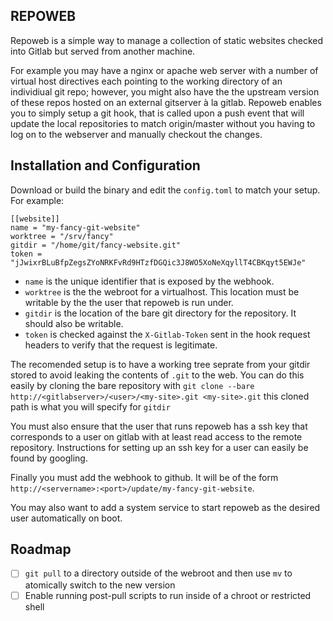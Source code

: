 REPOWEB
---

Repoweb is a simple way to manage a collection of static websites checked into Gitlab but served from another machine.

For example you may have a nginx or apache web server with a number of virtual host directives each pointing to the working directory 
of an individiual git repo; however, you might also have the the upstream version of these repos hosted on an external gitserver à la gitlab. Repoweb enables you to simply setup a git hook, that is called upon a push event that will update the local repositories to match origin/master without you having to log on to the 
webserver and manually checkout the changes.

## Installation and Configuration

 Download or build the binary and edit the `config.toml` to match your setup. For example:

 ```
[[website]]
name = "my-fancy-git-website"
worktree = "/srv/fancy"
gitdir = "/home/git/fancy-website.git"
token = "jJwixrBLuBfpZegsZYoNRKFvRd9HTzfDGQic3J8WO5XoNeXqyllT4CBKqyt5EWJe"
```

 * `name` is the unique identifier that is exposed by the webhook. 
 * `worktree` is the the webroot for a virtualhost. This location must be writable by the the user that repoweb is run under.
 * `gitdir` is the location of the bare git directory for the repository. It should also be writable.
 * `token` is checked against the `X-Gitlab-Token` sent in the hook request headers to verify that the request is legitimate.

The recomended setup is to have a working tree seprate from your gitdir stored to avoid leaking the contents of `.git` to the web. You can do this easily by cloning the bare repository with `git clone --bare http://<gitlabserver>/<user>/<my-site>.git <my-site>.git` this cloned path is what you will specify for `gitdir`

You must also ensure that the user that runs repoweb has a ssh key that corresponds to a user on gitlab with at least read access to the remote repository. Instructions for setting up
an ssh key for a user can easily be found by googling.

Finally you must add the webhook to github. It will be of the form `http://<servername>:<port>/update/my-fancy-git-website`.

You may also want to add a system service to start repoweb as the desired user automatically on boot.

## Roadmap

  - [ ] `git pull` to a directory outside of the webroot and then use `mv` to atomically switch to the new version
  - [ ] Enable running post-pull scripts to run inside of a chroot or restricted shell